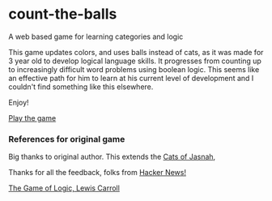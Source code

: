 # count-the-balls

A web based game for learning categories and logic

This game updates colors, and uses balls instead of cats, as it was made for 3 year old to develop logical language skills. It progresses from counting up to increasingly difficult word problems using boolean logic. This seems like an effective path for him to learn at his current level of development and I couldn't find something like this elsewhere.

Enjoy!

[Play the game](https://srikanthnutigattu.github.io/counting-the-balls/)


### References for original game
Big thanks to original author. This extends the [Cats of Jasnah](https://github.com/countable/cats-of-jasnah), 

Thanks for all the feedback, folks from [Hacker News!](https://news.ycombinator.com/item?id=21880446#21886290)

[The Game of Logic, Lewis Carroll](https://www.gutenberg.org/files/4763/4763-h/4763-h.htm)
